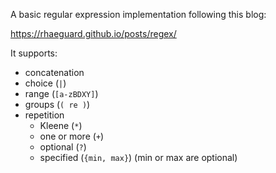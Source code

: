 A basic regular expression implementation following this blog:

https://rhaeguard.github.io/posts/regex/

It supports:
- concatenation
- choice (`|`)
- range (`[a-zBDXY]`)
- groups (`( re )`)
- repetition
    - Kleene (`*`)
    - one or more (`+`)
    - optional (`?`)
    - specified (`{min, max}`) (min or max are optional)